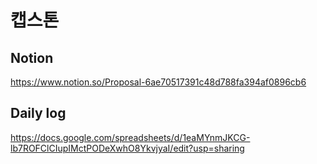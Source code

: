 # 캡스톤

## Notion

https://www.notion.so/Proposal-6ae70517391c48d788fa394af0896cb6


## Daily log

https://docs.google.com/spreadsheets/d/1eaMYnmJKCG-lb7ROFClCIupIMctPODeXwhO8YkvjyaI/edit?usp=sharing
